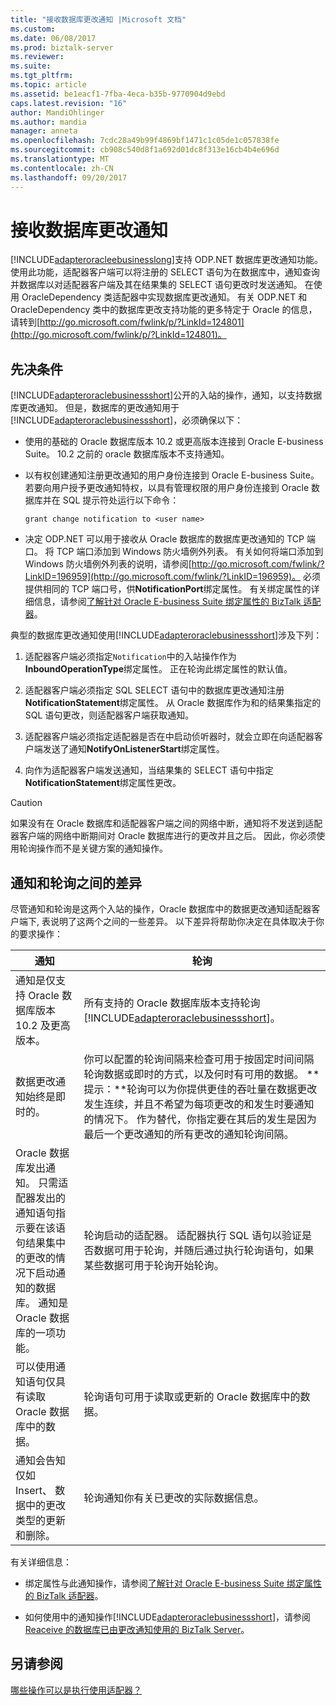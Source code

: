 ```yaml
---
title: "接收数据库更改通知 |Microsoft 文档"
ms.custom: 
ms.date: 06/08/2017
ms.prod: biztalk-server
ms.reviewer: 
ms.suite: 
ms.tgt_pltfrm: 
ms.topic: article
ms.assetid: be1eacf1-7fba-4eca-b35b-9770904d9ebd
caps.latest.revision: "16"
author: MandiOhlinger
ms.author: mandia
manager: anneta
ms.openlocfilehash: 7cdc28a49b99f4869bf1471c1c05de1c057838fe
ms.sourcegitcommit: cb908c540d8f1a692d01dc8f313e16cb4b4e696d
ms.translationtype: MT
ms.contentlocale: zh-CN
ms.lasthandoff: 09/20/2017
---
```

# <a name="receive-database-change-notifications"></a>接收数据库更改通知
[!INCLUDE[adapteroracleebusinesslong](../../includes/adapteroracleebusinesslong-md.md)]支持 ODP.NET 数据库更改通知功能。 使用此功能，适配器客户端可以将注册的 SELECT 语句为在数据库中，通知查询并数据库以对适配器客户端及其在结果集的 SELECT 语句更改时发送通知。 在使用 OracleDependency 类适配器中实现数据库更改通知。 有关 ODP.NET 和 OracleDependency 类中的数据库更改支持功能的更多特定于 Oracle 的信息，请转到[http://go.microsoft.com/fwlink/p/?LinkId=124801](http://go.microsoft.com/fwlink/p/?LinkId=124801)。  

## <a name="prerequisites"></a>先决条件  
 [!INCLUDE[adapteroraclebusinessshort](../../includes/adapteroraclebusinessshort-md.md)]公开的入站的操作，通知，以支持数据库更改通知。 但是，数据库的更改通知用于[!INCLUDE[adapteroraclebusinessshort](../../includes/adapteroraclebusinessshort-md.md)]，必须确保以下：  
  
-   使用的基础的 Oracle 数据库版本 10.2 或更高版本连接到 Oracle E-business Suite。 10.2 之前的 oracle 数据库版本不支持通知。  
  
-   以有权创建通知注册更改通知的用户身份连接到 Oracle E-business Suite。 若要向用户授予更改通知特权，以具有管理权限的用户身份连接到 Oracle 数据库并在 SQL 提示符处运行以下命令：  
  
    ```  
    grant change notification to <user name>  
    ```  
  
-   决定 ODP.NET 可以用于接收从 Oracle 数据库的数据库更改通知的 TCP 端口。 将 TCP 端口添加到 Windows 防火墙例外列表。 有关如何将端口添加到 Windows 防火墙例外列表的说明，请参阅[http://go.microsoft.com/fwlink/?LinkID=196959](http://go.microsoft.com/fwlink/?LinkID=196959)。 必须提供相同的 TCP 端口号，供**NotificationPort**绑定属性。 有关绑定属性的详细信息，请参阅[了解针对 Oracle E-business Suite 绑定属性的 BizTalk 适配器](../../adapters-and-accelerators/adapter-oracle-ebs/read-about-the-biztalk-adapter-for-oracle-e-business-suite-binding-properties.md)。  
  
 典型的数据库更改通知使用[!INCLUDE[adapteroraclebusinessshort](../../includes/adapteroraclebusinessshort-md.md)]涉及下列：  
  
1.  适配器客户端必须指定`Notification`中的入站操作作为**InboundOperationType**绑定属性。 正在轮询此绑定属性的默认值。  
  
2.  适配器客户端必须指定 SQL SELECT 语句中的数据库更改通知注册**NotificationStatement**绑定属性。 从 Oracle 数据库作为和的结果集指定的 SQL 语句更改，则适配器客户端获取通知。  
  
3.  适配器客户端必须指定适配器是否在中启动侦听器时，就会立即在向适配器客户端发送了通知**NotifyOnListenerStart**绑定属性。  
  
4.  向作为适配器客户端发送通知，当结果集的 SELECT 语句中指定**NotificationStatement**绑定属性更改。  
  
> [!CAUTION]
>  如果没有在 Oracle 数据库和适配器客户端之间的网络中断，通知将不发送到适配器客户端的网络中断期间对 Oracle 数据库进行的更改并且之后。 因此，你必须使用轮询操作而不是关键方案的通知操作。  
  
## <a name="differences-between-notification-and-polling"></a>通知和轮询之间的差异  
 尽管通知和轮询是这两个入站的操作，Oracle 数据库中的数据更改通知适配器客户端下, 表说明了这两个之间的一些差异。 以下差异将帮助你决定在具体取决于你的要求操作：  
  
|通知|轮询|  
|------------------|-------------|  
|通知是仅支持 Oracle 数据库版本 10.2 及更高版本。|所有支持的 Oracle 数据库版本支持轮询[!INCLUDE[adapteroraclebusinessshort](../../includes/adapteroraclebusinessshort-md.md)]。|  
|数据更改通知始终是即时的。|你可以配置的轮询间隔来检查可用于按固定时间间隔轮询数据或即时的方式，以及何时有可用的数据。 **提示：**轮询可以为你提供更佳的吞吐量在数据更改发生连续，并且不希望为每项更改的和发生时要通知的情况下。 作为替代，你指定要在其后的发生是因为最后一个更改通知的所有更改的通知轮询间隔。|  
|Oracle 数据库发出通知。 只需适配器发出的通知语句指示要在该语句结果集中的更改的情况下启动通知的数据库。 通知是 Oracle 数据库的一项功能。|轮询启动的适配器。 适配器执行 SQL 语句以验证是否数据可用于轮询，并随后通过执行轮询语句，如果某些数据可用于轮询开始轮询。|  
|可以使用通知语句仅具有读取 Oracle 数据库中的数据。|轮询语句可用于读取或更新的 Oracle 数据库中的数据。|  
|通知会告知仅如 Insert、 数据中的更改类型的更新和删除。|轮询通知你有关已更改的实际数据信息。|  
  
 有关详细信息：  
  
-   绑定属性与此通知操作，请参阅[了解针对 Oracle E-business Suite 绑定属性的 BizTalk 适配器](../../adapters-and-accelerators/adapter-oracle-ebs/read-about-the-biztalk-adapter-for-oracle-e-business-suite-binding-properties.md)。  
  
-   如何使用中的通知操作[!INCLUDE[adapteroraclebusinessshort](../../includes/adapteroraclebusinessshort-md.md)]，请参阅[Reaceive 的数据库已由更改通知使用的 BizTalk Server](../../adapters-and-accelerators/adapter-oracle-database/receive-oracle-database-change-notifications-using-biztalk-server.md)。  
  
## <a name="see-also"></a>另请参阅  
 [哪些操作可以是执行使用适配器？](https://msdn.microsoft.com/library/cc185219(v=bts.10).aspx)